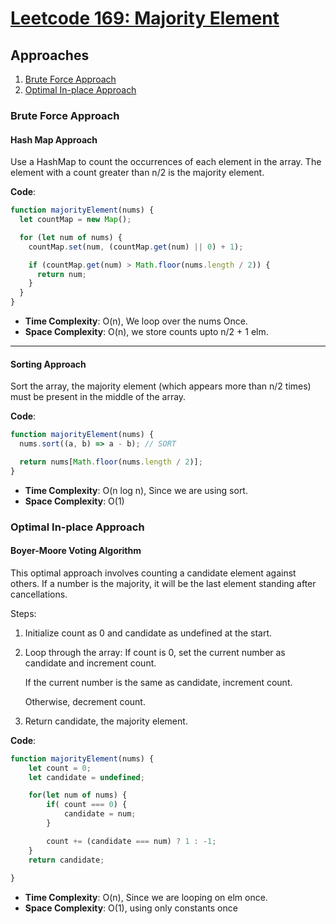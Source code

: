 # [Leetcode 169: Majority Element](https://leetcode.com/problems/majority-element/)

## Approaches

1. [Brute Force Approach](#brute-force-approach)
2. [Optimal In-place Approach](#optimal-in-place-approach)

### Brute Force Approach

#### Hash Map Approach

Use a HashMap to count the occurrences of each element in the array. The element with a count greater than n/2 is the majority element.

**Code**:

```javascript
function majorityElement(nums) {
  let countMap = new Map();

  for (let num of nums) {
    countMap.set(num, (countMap.get(num) || 0) + 1);

    if (countMap.get(num) > Math.floor(nums.length / 2)) {
      return num;
    }
  }
}
```

- **Time Complexity**: O(n), We loop over the nums Once.
- **Space Complexity**: O(n), we store counts upto n/2 + 1 elm.

---

#### Sorting Approach

Sort the array, the majority element (which appears more than n/2 times) must be present in the middle of the array.

**Code**:

```javascript
function majorityElement(nums) {
  nums.sort((a, b) => a - b); // SORT

  return nums[Math.floor(nums.length / 2)];
}
```
- **Time Complexity**: O(n log n), Since we are using sort.
- **Space Complexity**: O(1)



### Optimal In-place Approach

#### Boyer-Moore Voting Algorithm

This optimal approach involves counting a candidate element against others. If a number is the majority, it will be the last element standing after cancellations.

Steps:

1. Initialize count as 0 and candidate as undefined at the start.
2. Loop through the array:
    If count is 0, set the current number as candidate and increment count.

    If the current number is the same as candidate, increment count.

    Otherwise, decrement count.
3. Return candidate, the majority element.

**Code**:

```javascript
function majorityElement(nums) {
    let count = 0;
    let candidate = undefined;

    for(let num of nums) {
        if( count === 0) {
            candidate = num;
        }

        count += (candidate === num) ? 1 : -1;
    }
    return candidate;
    
}
```

- **Time Complexity**: O(n), Since we are looping on elm once.
- **Space Complexity**: O(1), using only constants once